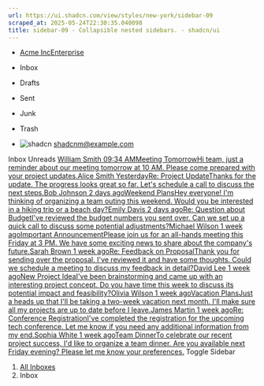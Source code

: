 ```yaml
---
url: https://ui.shadcn.com/view/styles/new-york/sidebar-09
scraped_at: 2025-05-24T22:30:35.040098
title: sidebar-09 - Collapsible nested sidebars. - shadcn/ui
---
```


  * [Acme IncEnterprise](https://ui.shadcn.com/view/styles/new-york/sidebar-09)


  * Inbox
  * Drafts
  * Sent
  * Junk
  * Trash


  * ![shadcn](https://ui.shadcn.com/avatars/shadcn.jpg)
shadcnm@example.com


Inbox
Unreads
[William Smith 09:34 AMMeeting TomorrowHi team, just a reminder about our meeting tomorrow at 10 AM. Please come prepared with your project updates.](https://ui.shadcn.com/view/styles/new-york/sidebar-09)[Alice Smith YesterdayRe: Project UpdateThanks for the update. The progress looks great so far. Let's schedule a call to discuss the next steps.](https://ui.shadcn.com/view/styles/new-york/sidebar-09)[Bob Johnson 2 days agoWeekend PlansHey everyone! I'm thinking of organizing a team outing this weekend. Would you be interested in a hiking trip or a beach day?](https://ui.shadcn.com/view/styles/new-york/sidebar-09)[Emily Davis 2 days agoRe: Question about BudgetI've reviewed the budget numbers you sent over. Can we set up a quick call to discuss some potential adjustments?](https://ui.shadcn.com/view/styles/new-york/sidebar-09)[Michael Wilson 1 week agoImportant AnnouncementPlease join us for an all-hands meeting this Friday at 3 PM. We have some exciting news to share about the company's future.](https://ui.shadcn.com/view/styles/new-york/sidebar-09)[Sarah Brown 1 week agoRe: Feedback on ProposalThank you for sending over the proposal. I've reviewed it and have some thoughts. Could we schedule a meeting to discuss my feedback in detail?](https://ui.shadcn.com/view/styles/new-york/sidebar-09)[David Lee 1 week agoNew Project IdeaI've been brainstorming and came up with an interesting project concept. Do you have time this week to discuss its potential impact and feasibility?](https://ui.shadcn.com/view/styles/new-york/sidebar-09)[Olivia Wilson 1 week agoVacation PlansJust a heads up that I'll be taking a two-week vacation next month. I'll make sure all my projects are up to date before I leave.](https://ui.shadcn.com/view/styles/new-york/sidebar-09)[James Martin 1 week agoRe: Conference RegistrationI've completed the registration for the upcoming tech conference. Let me know if you need any additional information from my end.](https://ui.shadcn.com/view/styles/new-york/sidebar-09)[Sophia White 1 week agoTeam DinnerTo celebrate our recent project success, I'd like to organize a team dinner. Are you available next Friday evening? Please let me know your preferences.](https://ui.shadcn.com/view/styles/new-york/sidebar-09)
Toggle Sidebar
  1. [All Inboxes](https://ui.shadcn.com/view/styles/new-york/sidebar-09)
  2. Inbox



